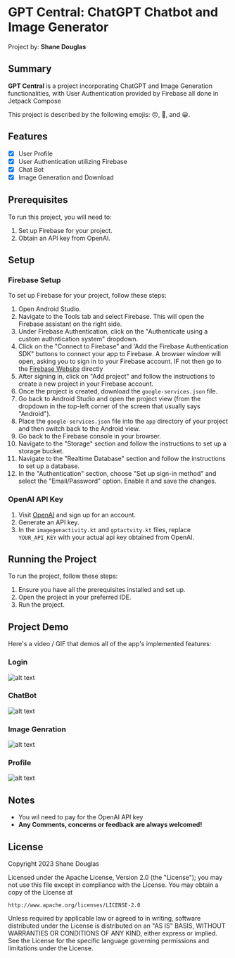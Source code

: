 # GPT Central: ChatGPT Chatbot and Image Generator

Project by: **Shane Douglas**

## Summary

**GPT Central** is a project incorporating ChatGPT and Image Generation functionalities, with User Authentication provided by Firebase all done in Jetpack Compose

This project is described by the following emojis: :persevere:, :triumph:, and :grinning:.

## Features

- [x] User Profile
- [x] User Authentication utilizing Firebase
- [x] Chat Bot
- [x] Image Generation and Download

## Prerequisites

To run this project, you will need to:

1. Set up Firebase for your project.
2. Obtain an API key from OpenAI.

## Setup

### Firebase Setup

To set up Firebase for your project, follow these steps:

1. Open Android Studio.
2. Navigate to the Tools tab and select Firebase. This will open the Firebase assistant on the right side.
3. Under Firebase Authentication, click on the "Authenticate using a custom authntication system" dropdown.
4. Click on the "Connect to Firebase" and 'Add the Firebase Authentication SDK" buttons to connect your app to Firebase. A browser window will open, asking you to sign in to your Firebase account. IF not then go to the [Firebase Website](https://firebase.google.com/?gad=1&gclid=Cj0KCQjwtamlBhD3ARIsAARoaEyCe-cOjOlmgUm8UuhH5FqKXO60IasPznBtm6t7NbhMMneNg301hfkaAlt3EALw_wcB&gclsrc=aw.ds) directly
5. After signing in, click on "Add project" and follow the instructions to create a new project in your Firebase account.
6. Once the project is created, download the `google-services.json` file.
7. Go back to Android Studio and open the project view (from the dropdown in the top-left corner of the screen that usually says "Android").
8. Place the `google-services.json` file into the `app` directory of your project and then switch back to the Android view.
9. Go back to the Firebase console in your browser.
10. Navigate to the "Storage" section and follow the instructions to set up a storage bucket.
11. Navigate to the "Realtime Database" section and follow the instructions to set up a database.
12. In the "Authentication" section, choose "Set up sign-in method" and select the "Email/Password" option. Enable it and save the changes.


### OpenAI API Key

1. Visit [OpenAI](https://beta.openai.com/signup/) and sign up for an account.
2. Generate an API key.
3. In the `imagegenactivity.kt` and `gptactvity.kt` files, replace `YOUR_API_KEY` with your actual api key obtained from OpenAI.

   

## Running the Project

To run the project, follow these steps:

1. Ensure you have all the prerequisites installed and set up.
2. Open the project in your preferred IDE.
3. Run the project.

## Project Demo

Here's a video / GIF that demos all of the app's implemented features:


### Login
![alt text](anotherway.gif)

### ChatBot
![alt text](anotherway.gif)

### Image Genration
![alt text](anotherway.gif)

### Profile
![alt text](anotherway.gif)

## Notes

- You wil need to pay for the OpenAI API key
- **Any Comments, concerns or feedback are always welcomed!** 

## License

Copyright 2023 Shane Douglas

Licensed under the Apache License, Version 2.0 (the "License");
you may not use this file except in compliance with the License.
You may obtain a copy of the License at

    http://www.apache.org/licenses/LICENSE-2.0

Unless required by applicable law or agreed to in writing, software
distributed under the License is distributed on an "AS IS" BASIS,
WITHOUT WARRANTIES OR CONDITIONS OF ANY KIND, either express or implied.
See the License for the specific language governing permissions and
limitations under the License.
